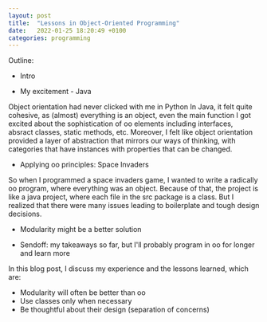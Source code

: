 ```yaml
---
layout: post
title:  "Lessons in Object-Oriented Programming"
date:   2022-01-25 18:20:49 +0100
categories: programming 
---
```


Outline:

 - Intro

 - My excitement - Java

Object orientation had never clicked with me in Python
In Java, it felt quite cohesive, as (almost) everything is an object, even the main function
I got excited about the sophistication of oo elements including interfaces, absract classes, static methods, etc.
Moreover, I felt like object orientation provided a layer of abstraction that mirrors our ways of thinking, with 
categories that have instances with properties that can be changed.

 - Applying oo principles: Space Invaders

So when I programmed a space invaders game, I wanted to write a radically oo program, where everything was an object.
Because of that, the project is like a java project, where each file in the src package is a class.
But I realized that there were many issues leading to boilerplate and tough design decisions.

 - Modularity might be a better solution

 - Sendoff: my takeaways so far, but I'll probably program in oo for longer and learn more

In this blog post, I discuss my experience and the lessons learned, which are:

 - Modularity will often be better than oo
 - Use classes only when necessary
 - Be thoughtful about their design (separation of concerns)

